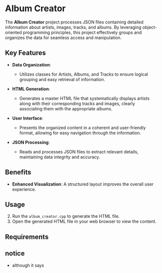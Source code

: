 # Album Creator

The **Album Creator** project processes JSON files containing detailed information about artists, images, tracks, and albums. By leveraging object-oriented programming principles, this project effectively groups and organizes the data for seamless access and manipulation.

## Key Features

- **Data Organization**: 
  - Utilizes classes for Artists, Albums, and Tracks to ensure logical grouping and easy retrieval of information.

- **HTML Generation**:
  - Generates a master HTML file that systematically displays artists along with their corresponding tracks and images, clearly associating them with the appropriate albums.

- **User Interface**:
  - Presents the organized content in a coherent and user-friendly format, allowing for easy navigation through the information.

- **JSON Processing**:
  - Reads and processes JSON files to extract relevant details, maintaining data integrity and accuracy.

## Benefits

- **Enhanced Visualization**: A structured layout improves the overall user experience.

## Usage

2. Run the `album_creator.cpp`  to generate the HTML file.
3. Open the generated HTML file in your web browser to view the content.

## Requirements

## notice 
- although it says 





